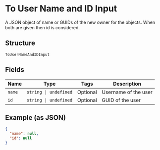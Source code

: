 
# To User Name and ID Input

A JSON object of name or GUIDs of the new owner for the objects. When both are given then id is considered.

## Structure

`ToUserNameAndIDInput`

## Fields

| Name | Type | Tags | Description |
|  --- | --- | --- | --- |
| `name` | `string \| undefined` | Optional | Username of the user |
| `id` | `string \| undefined` | Optional | GUID of the user |

## Example (as JSON)

```json
{
  "name": null,
  "id": null
}
```

